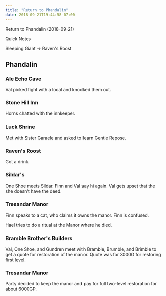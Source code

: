 ```yaml
---
title: "Return to Phandalin"
date: 2018-09-21T19:44:58-07:00
---
```


Return to Phandalin (2018-09-21)

Quick Notes

Sleeping Giant -> Raven's Roost

## Phandalin

### Ale Echo Cave

Val picked fight with a local and knocked them out.

### Stone Hill Inn

Horns chatted with the innkeeper.

### Luck Shrine

Met with Sister Garaele and asked to learn Gentle Repose.

### Raven's Roost

Got a drink.

### Sildar's

One Shoe meets Sildar. Finn and Val say hi again. Val gets upset that the she doesn't have the deed.

### Tresandar Manor

Finn speaks to a cat, who claims it owns the manor. Finn is confused.

Hael tries to do a ritual at the Manor where he died.

### Bramble Brother's Builders

Val, One Shoe, and Gundren meet with Bramble, Brumble, and Brimble to get a quote for restoration of the manor. Quote was for 3000G for restoring first level.

### Tresandar Manor

Party decided to keep the manor and pay for full two-level restoration for about 6000GP.
